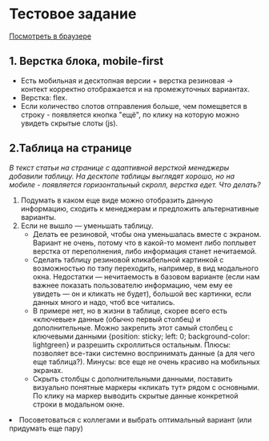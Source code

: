 <h1>Тестовое задание</h1>
<a href="https://nataliavozhdaeva.github.io/travel-test/dist/">Посмотреть в браузере</a>
<h2>1. Верстка блока, mobile-first</h2>
<ul>
  <li>Есть мобильная и десктопная версии + верстка резиновая -> контект корректно отображается и на промежуточных вариантах.</li>
  <li>Верстка: flex.</li>
  <li>Если количество слотов отправления больше, чем помещвется в строку - появляется кнопка "ещё", по клику на которую можно увидеть скрытые слоты (js).</li>
</ul>

<h2>2.Таблица на странице</h2>
<p><i>В текст статьи на странице с адаптивной версткой менеджеры добавили таблицу. На десктопе таблицы выглядят хорошо, но на мобиле - появляется горизонтальный скролл, верстка едет. Что делать?</i></p>

<ol>
  <li>
    Подумать в каком еще виде можно отобразить данную информацию, сходить к менеджерам и предложить альтернативные варианты.
  </li>
  <li>Если не вышло — уменьшать таблицу.
    <ul>
  <li>Делать ее резиновой, чтобы она уменьшалась вместе с экраном. Вариант не очень, потому что в какой-то момент либо поплывет верстка от переполнения, либо информация станет нечитаемой.</li>
  <li>Сделать таблицу резиновой кликабельной картинкой с возможностью по тэпу переходить, например, в вид модального окна. Недостатки — нечитаемость в базовом варианте (если нам важнее показать пользователю информацию, чем ему ее увидеть — он и кликать не будет), большой вес картинки, если данных много и надо, чтоб все читались.</li>
  <li>В примере нет, но в жизни в таблице, скорее всего есть «ключевые» данные (обычно первый столбец) и дополнительные. Можно закрепить этот самый столбец с ключевыми данными {position: sticky; left: 0; background-color: lightgreen} и разрешить скроллиться остальным. Плюсы: позволяет все-таки системно воспринимать данные (а для чего еще таблица?). Минусы: все еще не очень красиво на мобильных экранах.</li>
  <li>Скрыть столбцы с дополнительными данными, поставить визуально понятные маркеры «кликать тут» рядом с основными. По клику на маркер выводить скрытые данные конкретной строки в модальном окне.</li></li></ol>
  <li>Посоветоваться с коллегами и выбрать оптимальный вариант (или придумать еще пару) </li>
</ol>
